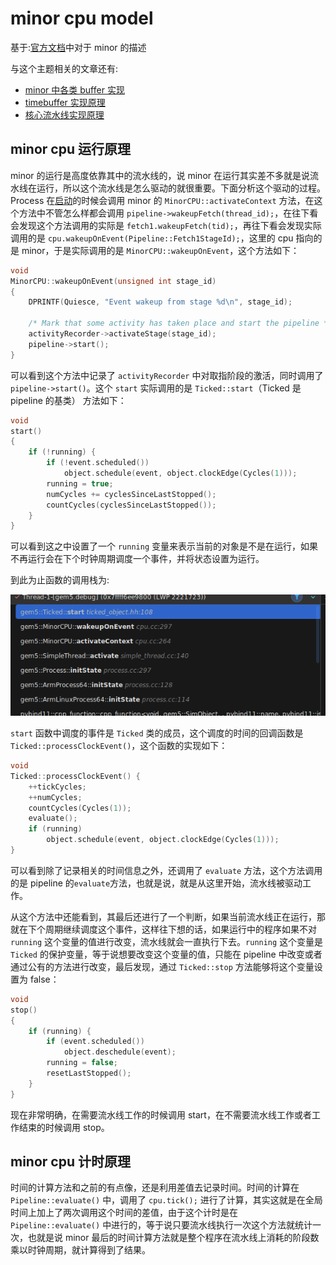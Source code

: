 # minor cpu model

基于:[官方文档](https://www.gem5.org/documentation/general_docs/cpu_models/minor_cpu)中对于 minor 的描述

与这个主题相关的文章还有:

- [minor 中各类 buffer 实现](../gem5src/cpu/minor/buffer_hh.md)
- [timebuffer 实现原理](../gem5src/cpu/timebuf_hh.md)
- [核心流水线实现原理](../gem5src/cpu/minor/pipeline.md)

## minor cpu 运行原理

minor 的运行是高度依靠其中的流水线的，说 minor 在运行其实差不多就是说流水线在运行，所以这个流水线是怎么驱动的就很重要。下面分析这个驱动的过程。Process 在[启动](first_inst_runse.md)的时候会调用 minor 的 `MinorCPU::activateContext` 方法，在这个方法中不管怎么样都会调用 `pipeline->wakeupFetch(thread_id);`，在往下看会发现这个方法调用的实际是 `fetch1.wakeupFetch(tid);`，再往下看会发现实际调用的是 `cpu.wakeupOnEvent(Pipeline::Fetch1StageId);`，这里的 cpu 指向的是 minor，于是实际调用的是 `MinorCPU::wakeupOnEvent`，这个方法如下：

```cpp
void
MinorCPU::wakeupOnEvent(unsigned int stage_id)
{
    DPRINTF(Quiesce, "Event wakeup from stage %d\n", stage_id);

    /* Mark that some activity has taken place and start the pipeline */
    activityRecorder->activateStage(stage_id);
    pipeline->start();
}
```

可以看到这个方法中记录了 `activityRecorder` 中对取指阶段的激活，同时调用了 `pipeline->start()`。这个 `start` 实际调用的是 `Ticked::start`（Ticked 是 pipeline 的基类） 方法如下：

```cpp
void
start()
{
    if (!running) {
        if (!event.scheduled())
            object.schedule(event, object.clockEdge(Cycles(1)));
        running = true;
        numCycles += cyclesSinceLastStopped();
        countCycles(cyclesSinceLastStopped());
    }
}
```

可以看到这之中设置了一个 `running` 变量来表示当前的对象是不是在运行，如果不再运行会在下个时钟周期调度一个事件，并将状态设置为运行。

到此为止函数的调用栈为:

![start call stack](./images/minor_model/start_callstack.png)

`start` 函数中调度的事件是 `Ticked` 类的成员，这个调度的时间的回调函数是 `Ticked::processClockEvent()`，这个函数的实现如下：

```cpp
void
Ticked::processClockEvent() {
    ++tickCycles;
    ++numCycles;
    countCycles(Cycles(1));
    evaluate();
    if (running)
        object.schedule(event, object.clockEdge(Cycles(1)));
}
```

可以看到除了记录相关的时间信息之外，还调用了 `evaluate` 方法，这个方法调用的是 pipeline 的`evaluate`方法，也就是说，就是从这里开始，流水线被驱动工作。

从这个方法中还能看到，其最后还进行了一个判断，如果当前流水线正在运行，那就在下个周期继续调度这个事件，这样往下想的话，如果运行中的程序如果不对 `running` 这个变量的值进行改变，流水线就会一直执行下去。`running` 这个变量是 `Ticked` 的保护变量，等于说想要改变这个变量的值，只能在 pipeline 中改变或者通过公有的方法进行改变，最后发现，通过 `Ticked::stop` 方法能够将这个变量设置为 false：

```cpp
void
stop()
{
    if (running) {
        if (event.scheduled())
            object.deschedule(event);
        running = false;
        resetLastStopped();
    }
}
```

现在非常明确，在需要流水线工作的时候调用 start，在不需要流水线工作或者工作结束的时候调用 stop。

## minor cpu 计时原理

时间的计算方法和之前的有点像，还是利用差值去记录时间。时间的计算在 `Pipeline::evaluate()` 中，调用了 `cpu.tick();` 进行了计算，其实这就是在全局时间上加上了两次调用这个时间的差值，由于这个计时是在 `Pipeline::evaluate()` 中进行的，等于说只要流水线执行一次这个方法就统计一次，也就是说 minor 最后的时间计算方法就是整个程序在流水线上消耗的阶段数乘以时钟周期，就计算得到了结果。
